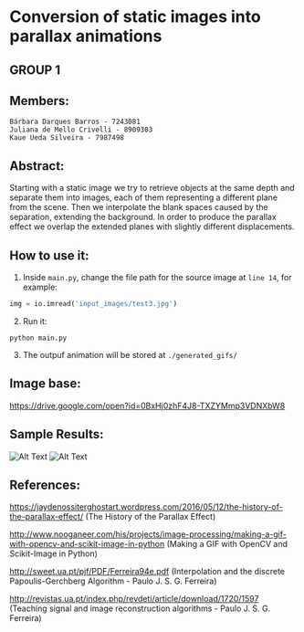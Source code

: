 # Conversion of static images into parallax animations
## GROUP 1
## Members:

	Bárbara Darques Barros - 7243081
	Juliana de Mello Crivelli - 8909303
	Kaue Ueda Silveira - 7987498
 
## Abstract: 
Starting with a static image we try to retrieve objects at the same depth and separate them into images, each of them representing a different plane from the scene. Then we interpolate the blank spaces caused by the separation, extending the background. In order to produce the parallax effect we overlap the extended planes with slightly different displacements.
 
## How to use it:
1. Inside ```main.py```, change the file path for the source image at ```line 14```, for example:
```python
img = io.imread('input_images/test3.jpg')
```
2. Run it:
```shell
python main.py
```
3. The outpuf animation will be stored at ```./generated_gifs/```

## Image base:
https://drive.google.com/open?id=0BxHj0zhF4J8-TXZYMmp3VDNXbW8

## Sample Results:
![Alt Text](https://github.com//jumc/img_parallax_gif/raw/master/generated_gifs/ready.gif)
![Alt Text](https://github.com//jumc/img_parallax_gif/raw/master/generated_gifs/ready2.gif)
 
 
## References:
https://jaydenossiterghostart.wordpress.com/2016/05/12/the-history-of-the-parallax-effect/ (The History of the Parallax Effect)

http://www.nooganeer.com/his/projects/image-processing/making-a-gif-with-opencv-and-scikit-image-in-python (Making a GIF with OpenCV and Scikit-Image in Python)

http://sweet.ua.pt/pjf/PDF/Ferreira94e.pdf (Interpolation and the discrete Papoulis-Gerchberg Algorithm - Paulo J. S. G. Ferreira)

http://revistas.ua.pt/index.php/revdeti/article/download/1720/1597 (Teaching signal and image reconstruction algorithms -  Paulo J. S. G. Ferreira)
